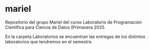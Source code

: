 # mariel
Repositorio del grupo Mariel del curso Laboratorio de Programación Científica para Ciencia de Datos (Primavera 2025.

En la carpeta Laboratorios se encuentran las entregas de los distintos laboratorios que tendremos en el semestre. 

